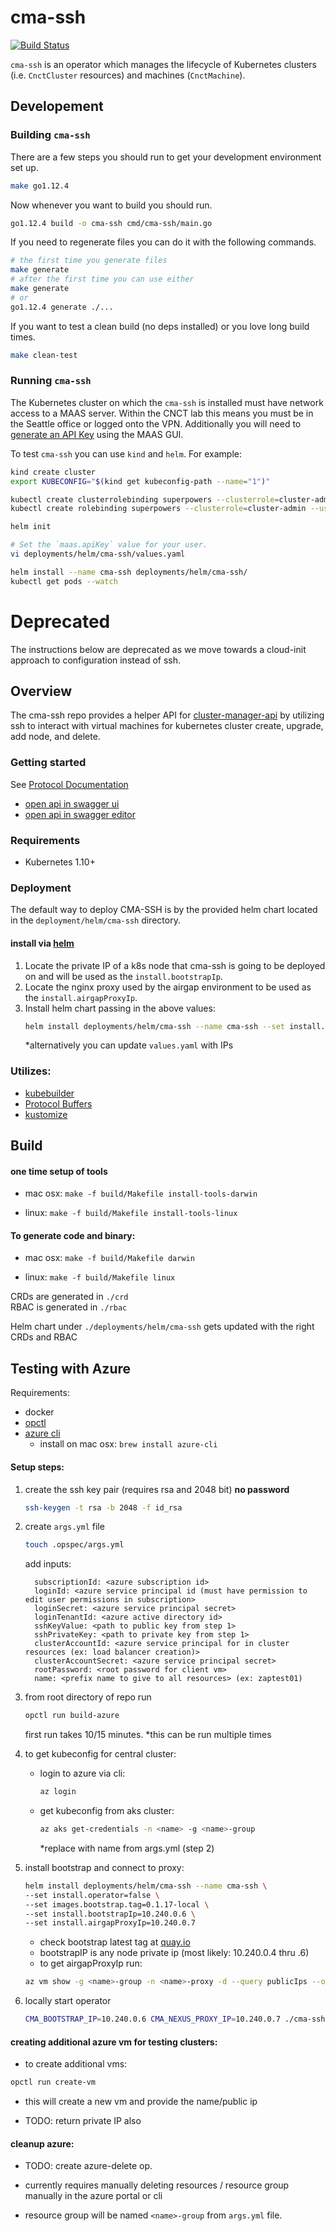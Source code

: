 # cma-ssh
[![Build Status](https://jenkins.migrations.cnct.io/buildStatus/icon?job=cma-ssh/master)](https://jenkins.migrations.cnct.io/job/cma-ssh/job/master/)

`cma-ssh` is an operator which manages the lifecycle of Kubernetes clusters
(i.e. `CnctCluster` resources) and machines (`CnctMachine`). 

## Developement

### Building `cma-ssh`

There are a few steps you should run to get your development environment set up.

```bash
make go1.12.4
```

Now whenever you want to build you should run.

```bash
go1.12.4 build -o cma-ssh cmd/cma-ssh/main.go
```

If you need to regenerate files you can do it with the following commands.

```bash
# the first time you generate files
make generate
# after the first time you can use either
make generate
# or
go1.12.4 generate ./...
```

If you want to test a clean build (no deps installed) or you love long build times.

```bash
make clean-test
```

### Running `cma-ssh`

The Kubernetes cluster on which the `cma-ssh` is installed must
have network access to a MAAS server. Within the CNCT lab this
means you must be in the Seattle office or logged onto the VPN.
Additionally you will need  to 
[generate an API Key][generate-an-api-key] using the MAAS GUI.

To test `cma-ssh` you can use `kind` and `helm`. For example:

```bash
kind create cluster
export KUBECONFIG="$(kind get kubeconfig-path --name="1")"

kubectl create clusterrolebinding superpowers --clusterrole=cluster-admin --user=system:serviceaccount:kube-system:default
kubectl create rolebinding superpowers --clusterrole=cluster-admin --user=system:serviceaccount:kube-system:default

helm init

# Set the `maas.apiKey` value for your user.
vi deployments/helm/cma-ssh/values.yaml

helm install --name cma-ssh deployments/helm/cma-ssh/
kubectl get pods --watch
```

# Deprecated

The instructions below are deprecated as we move towards a cloud-init approach
to configuration instead of ssh.

## Overview

The cma-ssh repo provides a helper API for [cluster-manager-api](https://github.com/samsung-cnct/cluster-manager-api) by utilizing ssh to interact with virtual machines for kubernetes cluster create, upgrade, add node, and delete.

### Getting started

See [Protocol Documentation](https://github.com/samsung-cnct/cma-ssh/blob/master/docs/api-generated/api.md)
- [open api in swagger ui](http://petstore.swagger.io/?url=https://raw.githubusercontent.com/samsung-cnct/cma-ssh/master/assets/generated/swagger/api.swagger.json)
- [open api in swagger editor](https://editor.swagger.io/?url=https://raw.githubusercontent.com/samsung-cnct/cma-ssh/master/assets/generated/swagger/api.swagger.json)


### Requirements
- Kubernetes 1.10+

### Deployment
The default way to deploy CMA-SSH is by the provided helm chart located in the `deployment/helm/cma-ssh` directory.

#### install via [helm](https://helm.sh/docs/using_helm/#quickstart)
1. Locate the private IP of a k8s node that cma-ssh is going to be deployed on and will be used as the `install.bootstrapIp`.
1. Locate the nginx proxy used by the airgap environment to be used as the  `install.airgapProxyIp`.
1. Install helm chart passing in the above values:
    ```bash
    helm install deployments/helm/cma-ssh --name cma-ssh --set install.bootstrapIp="ip from step 1" --set install.airgapProxyIp="ip of step 2"
    ```
    *alternatively you can update `values.yaml` with IPs

### Utilizes:
- [kubebuilder](https://github.com/kubernetes-sigs/kubebuilder)
- [Protocol Buffers](https://developers.google.com/protocol-buffers)
- [kustomize]()

## Build 
#### one time setup of tools
- mac osx: 
`make -f build/Makefile install-tools-darwin`

- linux:
`make -f build/Makefile install-tools-linux`

#### To generate code and binary:
- mac osx: 
`make -f build/Makefile darwin`

- linux:
`make -f build/Makefile linux`

CRDs are generated in `./crd`  
RBAC is generated in `./rbac`

Helm chart under `./deployments/helm/cma-ssh` gets updated with the right CRDs and RBAC

## Testing with Azure

Requirements:
- docker
- [opctl](https://opctl.io/docs/getting-started/opctl.html)
- [azure cli](https://docs.microsoft.com/en-us/cli/azure/install-azure-cli?view=azure-cli-latest)
    - install on mac osx: `brew install azure-cli`

#### Setup steps:
1. create the ssh key pair (requires rsa and 2048 bit)
    **no password**
    ```bash
    ssh-keygen -t rsa -b 2048 -f id_rsa
    ```
    
2. create `args.yml` file
    ```bash
    touch .opspec/args.yml
    ```
    add inputs:
    ```$xslt
      subscriptionId: <azure subscription id>
      loginId: <azure service principal id (must have permission to edit user permissions in subscription>
      loginSecret: <azure service principal secret>
      loginTenantId: <azure active directory id>
      sshKeyValue: <path to public key from step 1>
      sshPrivateKey: <path to private key from step 1>
      clusterAccountId: <azure service principal for in cluster resources (ex: load balancer creation)>
      clusterAccountSecret: <azure service principal secret>
      rootPassword: <root password for client vm>
      name: <prefix name to give to all resources> (ex: zaptest01)
    ```

3. from root directory of repo run 
    ```bash
    opctl run build-azure
    ```
    first run takes 10/15 minutes. *this can be run multiple times
    
4. to get kubeconfig for central cluster:
    - login to azure via cli: 
        ```bash
        az login
        ```
    - get kubeconfig from aks cluster: 
        ```bash
        az aks get-credentials -n <name> -g <name>-group
        ```
        *replace with name from args.yml (step 2)

5. install bootstrap and connect to proxy: 
    ```bash
    helm install deployments/helm/cma-ssh --name cma-ssh \
    --set install.operator=false \
    --set images.bootstrap.tag=0.1.17-local \
    --set install.bootstrapIp=10.240.0.6 \
    --set install.airgapProxyIp=10.240.0.7
    ```
    * check bootstrap latest tag at [quay.io](https://quay.io/repository/samsung_cnct/cma-ssh-bootstrap?tab=tags)
    * bootstrapIP is any node private ip (most likely: 10.240.0.4 thru .6)
    * to get airgapProxyIp run:
    ```bash
    az vm show -g <name>-group -n <name>-proxy -d --query publicIps --out tsv
    ``` 
6. locally start operator 
    ```bash
    CMA_BOOTSTRAP_IP=10.240.0.6 CMA_NEXUS_PROXY_IP=10.240.0.7 ./cma-ssh
    ```

#### creating additional azure vm for testing clusters:
* to create additional vms:
```bash
opctl run create-vm
```
* this will create a new vm and provide the name/public ip

* TODO: return private IP also

#### cleanup azure:
* TODO: create azure-delete op.

* currently requires manually deleting resources / resource group manually in the azure portal or cli

* resource group will be named `<name>-group` from `args.yml` file.

[generate-an-api-key]: https://docs.maas.io/2.1/en/manage-account#api-key
